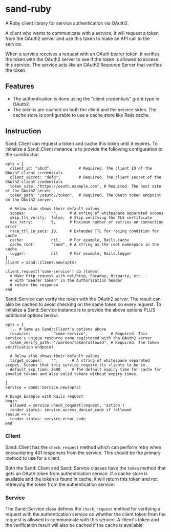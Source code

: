 # sand-ruby
A Ruby client library for service authentication via OAuth2.

A client who wants to communicate with a service, it will request a token from the OAuth2 server and use this token to make an API call to the service.

When a service receives a request with an OAuth bearer token, it verifies the token with the OAuth2 server to see if the token is allowed to access this service. The service acts like an OAuth2 Resource Server that verifies the token.

## Features

* The authentication is done using the "client credentials" grant type in OAuth2.
* The tokens are cached on both the client and the service sides. The cache store is configurable to use a cache store like Rails.cache.

## Instruction

Sand::Client can request a token and cache this token until it expires. To initialize a Sand::Client instance is to provide the following configuration to the constructor:

```
opts = {
  client_id: "abcd",            # Required. The client ID of the OAuth2 client credentials
  client_secret: "defg",        # Required. The client secret of the OAuth2 client credentials
  token_site: "https://oauth.example.com", # Required. The host site of the OAuth2 server
  token_path: "/oauth2/token",  # Required. The OAuth token endpoint on the OAuth2 server.

  # Below also shows their default values
  scopes:           "",     # A string of whitespace separated scopes
  skip_tls_verify:  false,  # Skip verifying the TLS certificate
  max_retry:        5,      # Maximum number of retries on connection error
  race_ttl_in_secs: 10,     # Extended TTL for racing condition for cache
  cache:            nil,    # For example, Rails.cache
  cache_root:       "sand", # A string as the root namespace in the cache
  logger:           nil     # For example, Rails.logger
}
client = Sand::Client.new(opts)

client.request('some-service') do |token|
  # Make http request with net/http, Faraday, Httparty, etc...
  # with "Bearer token" in the Authorization header
  # return the response
end
```

Sand::Service can verify the token with the OAuth2 server. The result can also be cached to avoid checking on the same token on every request. To initialize a Sand::Service instance is to provide the above options PLUS additional options below:

```
opts = {
  ... # Same as Sand::Client's options above
  resource:          "some-service",          # Required. This service's unique resource name registered with the OAuth2 server
  token_verify_path: "/warden/token/allowed", # Required. The token verification endpoint

  # Below also shows their default values
  target_scopes:    "",      # A string of whitespace separated scopes. Scopes that this service require its clients to be in.
  default_exp_time: 3600     # The default expiry time for cache for invalid tokens and also valid tokens without expiry times.

}
service = Sand::Service.new(opts)

# Usage Example with Rails request
begin
  allowed = service.check_request(request, 'action')
  render status: service.access_denied_code if !allowed
rescue => e
  render status: service.error_code
end
```

### Client

Sand::Client has the `check_request` method which can perform retry when encountering 401 responses from the service. This should be the primary method to use for a client.

Both the Sand::Client and Sand::Service classes have the `token` method that gets an OAuth token from authentication service. If a cache store is available and the token is found in cache, it will return this token and not retrieving the token from the authentication service.

### Service

The Sand::Service class defines the `check_request` method for verifying a request with the authentication service on whether the client token from the request is allowed to communicate with this service. A client's token and the verification result will also be cached if the cache is available.
